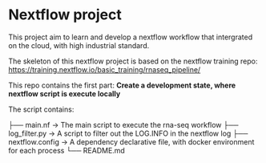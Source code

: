 # Nextflow project

This project aim to learn and develop a nextflow workflow that intergrated on the cloud, with high industrial standard.

The skeleton of this nextflow project is based on the nextflow training repo: https://training.nextflow.io/basic_training/rnaseq_pipeline/

This repo contains the first part: **Create a development state, where nextflow script is execute locally**

The script contains:

├── main.nf → The main script to execute the rna-seq workflow
├── log_filter.py → A script to filter out the LOG.INFO in the nextflow log
├── nextflow.config → A dependency declarative file, with docker environment for each process
└── README.md